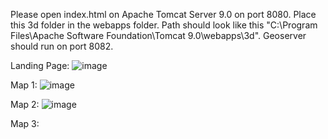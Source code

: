Please open index.html on Apache Tomcat Server 9.0 on port 8080. 
Place this 3d folder in the webapps folder. Path should look like this "C:\Program Files\Apache Software Foundation\Tomcat 9.0\webapps\3d". 
Geoserver should run on port 8082. 

Landing Page:
![image](https://github.com/Roy-pro/3d/assets/66637613/c2380866-7161-4336-b9ba-eb0e469dfea0)

Map 1:
![image](https://github.com/Roy-pro/3d/assets/66637613/8187c6a4-c74c-401b-ba80-72fcc5e8c964)

Map 2:
![image](https://github.com/Roy-pro/3d/assets/66637613/23551455-b4b4-414e-9470-375b4e257785)

Map 3:
